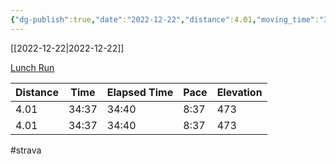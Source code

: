 ```yaml
---
{"dg-publish":true,"date":"2022-12-22","distance":4.01,"moving_time":"34:37","elapsed_time":"34:40","pace":"8:37","total_elevation_gain":473,"url":"https://www.strava.com/activities/8279799509","permalink":"/01-personal/strava/2022-12-22-lunch-run/","dgPassFrontmatter":true}
---
```



[[2022-12-22\|2022-12-22]]

[Lunch Run](https://www.strava.com/activities/8279799509)

| Distance | Time  | Elapsed Time | Pace | Elevation |
| -------- | ----- | ------------ | ---- | --------- |
| 4.01     | 34:37 | 34:40        | 8:37 | 473       |
| 4.01     | 34:37 | 34:40        | 8:37 | 473       |




#strava
